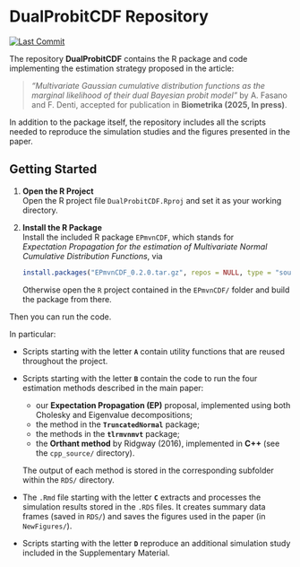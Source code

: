 
<!-- README.md is generated from README.Rmd. Please edit that file -->

# DualProbitCDF Repository

<!--**DUA**l probit marginal **L**ikelihood **E**stimation via **EP** **A**pproximation, -->

[![Last
Commit](https://img.shields.io/github/last-commit/fradenti/EPmvnCDF)](https://github.com/fradenti/EPmvnCDF)

The repository **DualProbitCDF** contains the R package and code
implementing the estimation strategy proposed in the article:

> *“Multivariate Gaussian cumulative distribution functions as the
> marginal likelihood of their dual Bayesian probit model”* by A. Fasano
> and F. Denti, accepted for publication in **Biometrika (2025, In
> press)**.

In addition to the package itself, the repository includes all the
scripts needed to reproduce the simulation studies and the figures
presented in the paper.

## Getting Started

1.  **Open the R Project**  
    Open the R project file `DualProbitCDF.Rproj` and set it as your
    working directory.

2.  **Install the R Package**  
    Install the included R package `EPmvnCDF`, which stands for  
    *Expectation Propagation for the estimation of Multivariate Normal
    Cumulative Distribution Functions*, via

    ``` r
    install.packages("EPmvnCDF_0.2.0.tar.gz", repos = NULL, type = "source")
    ```

    Otherwise open the `R` project contained in the `EPmvnCDF/` folder
    and build the package from there.

Then you can run the code.

In particular:

- Scripts starting with the letter **`A`** contain utility functions
  that are reused throughout the project.

- Scripts starting with the letter **`B`** contain the code to run the
  four estimation methods described in the main paper:

  - our **Expectation Propagation (EP)** proposal, implemented using
    both Cholesky and Eigenvalue decompositions;
  - the method in the **`TruncatedNormal`** package;
  - the methods in the **`tlrmvnmvt`** package;
  - the **Orthant method** by Ridgway (2016), implemented in **C++**
    (see the `cpp_source/` directory).

  The output of each method is stored in the corresponding subfolder
  within the `RDS/` directory.

- The `.Rmd` file starting with the letter **`C`** extracts and
  processes the simulation results stored in the `.RDS` files. It
  creates summary data frames (saved in `RDS/`) and saves the figures
  used in the paper (in `NewFigures/`).

- Scripts starting with the letter **`D`** reproduce an additional
  simulation study included in the Supplementary Material.

